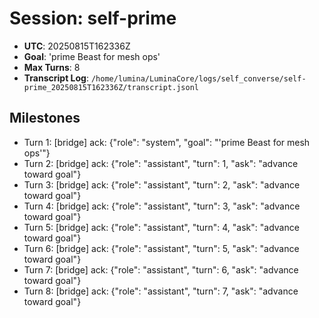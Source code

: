 # Session: self-prime

- **UTC**: 20250815T162336Z
- **Goal**: 'prime Beast for mesh ops'
- **Max Turns**: 8
- **Transcript Log**: `/home/lumina/LuminaCore/logs/self_converse/self-prime_20250815T162336Z/transcript.jsonl`

## Milestones
- Turn 1: [bridge] ack: {"role": "system", "goal": "'prime Beast for mesh ops'"}
- Turn 2: [bridge] ack: {"role": "assistant", "turn": 1, "ask": "advance toward goal"}
- Turn 3: [bridge] ack: {"role": "assistant", "turn": 2, "ask": "advance toward goal"}
- Turn 4: [bridge] ack: {"role": "assistant", "turn": 3, "ask": "advance toward goal"}
- Turn 5: [bridge] ack: {"role": "assistant", "turn": 4, "ask": "advance toward goal"}
- Turn 6: [bridge] ack: {"role": "assistant", "turn": 5, "ask": "advance toward goal"}
- Turn 7: [bridge] ack: {"role": "assistant", "turn": 6, "ask": "advance toward goal"}
- Turn 8: [bridge] ack: {"role": "assistant", "turn": 7, "ask": "advance toward goal"}
